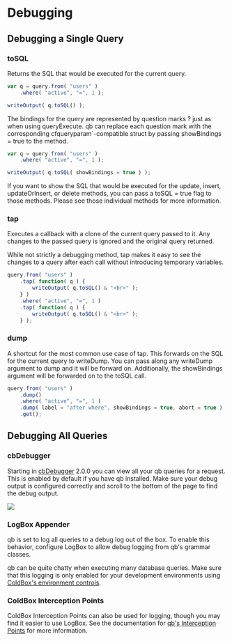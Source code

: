 # Debugging

## Debugging a Single Query

### toSQL





Returns the SQL that would be executed for the current query.


```javascript
var q = query.from( "users" )
    .where( "active", "=", 1 );

writeOutput( q.toSQL() );
```






The bindings for the query are represented by question marks  ?  just as when using queryExecute.  qb can replace each question mark with the corresponding cfqueryparam`-compatible struct by passing showBindings = true to the method.


```javascript
var q = query.from( "users" )
    .where( "active", "=", 1 );

writeOutput( q.toSQL( showBindings = true ) );
```






If you want to show the SQL that would be executed for the update, insert, updateOrInsert, or delete methods, you can pass a toSQL = true flag to those methods.  Please see those individual methods for more information.

### tap





Executes a callback with a clone of the current query passed to it.  Any changes to the passed query is ignored and the original query returned.

While not strictly a debugging method, tap makes it easy to see the changes to a query after each call without introducing temporary variables.


```javascript
query.from( "users" )
    .tap( function( q ) {
        writeOutput( q.toSQL() & "<br>" );
    } )
    .where( "active", "=", 1 )
    .tap( function( q ) {
        writeOutput( q.toSQL() & "<br>" );
    } );
```






### dump






A shortcut for the most common use case of tap.  This forwards on the SQL for the current query to writeDump.  You can pass along any writeDump argument to dump and it will be forward on.  Additionally, the showBindings argument will be forwarded on to the toSQL call.


```javascript
query.from( "users" )
    .dump()
    .where( "active", "=", 1 )
    .dump( label = "after where", showBindings = true, abort = true )
    .get();
```






## Debugging All Queries

### cbDebugger

Starting in [cbDebugger](https://forgebox.io/view/cbdebugger) 2.0.0 you can view all your qb queries for a request.  This is enabled by default if you have qb installed.  Make sure your debug output is configured correctly and scroll to the bottom of the page to find the debug output.

![](../.gitbook/assets/2020-05-04_12-40.png)

### LogBox Appender

qb is set to log all queries to a debug log out of the box.  To enable this behavior, configure LogBox to allow debug logging from qb's grammar classes.






qb can be quite chatty when executing many database queries.  Make sure that this logging is only enabled for your development environments using [ColdBox's environment controls](https://coldbox.ortusbooks.com/getting-started/configuration/coldbox.cfc/configuration-directives/environments).


### ColdBox Interception Points

ColdBox Interception Points can also be used for logging, though you may find it easier to use LogBox.  See the documentation for [qb's Interception Points](options-and-utilities/interception-points.md) for more information.

